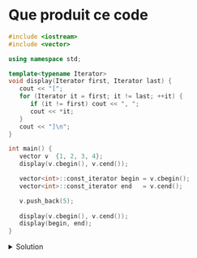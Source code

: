 # Que produit ce code

~~~cpp
#include <iostream>
#include <vector>

using namespace std;

template<typename Iterator>
void display(Iterator first, Iterator last) {
   cout << "[";
   for (Iterator it = first; it != last; ++it) {
      if (it != first) cout << ", ";
      cout << *it;
   }
   cout << "]\n";
}

int main() {
   vector v  {1, 2, 3, 4};
   display(v.cbegin(), v.cend());

   vector<int>::const_iterator begin = v.cbegin();
   vector<int>::const_iterator end   = v.cend();

   v.push_back(5);
   
   display(v.cbegin(), v.cend());
   display(begin, end);
}
~~~

<details>
<summary>Solution</summary>

Le vecteur ayant grandi (passé de 4 à 5 éléments), la **capacité a été ajustée** et l' **emplacement mémoire de la partie `data` du vecteur a changé**.

⚠️ Les deux itérateurs déclarés `begin` et `end` existent toujours mais n'ont pas été mis à jour !!

~~~
[1, 2, 3, 4]
[1, 2, 3, 4, 5]
[-595935184, 3613, 2043, 0] // indéterminé
~~~

**Ecrire le code nécessaire pour démontrer le problème.**

<details>
<summary>Solution</summary>


~~~cpp
#include <iostream>
#include <vector>

using namespace std;

template<typename Iterator>
void display(Iterator first, Iterator last) {
   cout << "[";
   for (Iterator it = first; it != last; ++it) {
      if (it != first) cout << ", ";
      cout << *it;
   }
   cout << "]\n";
}

template <typename T>
void display_details(const vector<T>& v) {
   cout << "taille   : " << v.size()      << endl;
   cout << "capacity : " << v.capacity()  << endl;
   cout << "data     : " << v.data()      << endl;
   cout << endl;
}

int main() {
   vector v  {1, 2, 3, 4};
   display(v.cbegin(), v.cend());

   vector<int>::const_iterator begin = v.cbegin();
   vector<int>::const_iterator end   = v.cend();

   cout << endl;
   cout << "AVANT insertion" << endl;
   display_details(v);
   v.push_back(5);

   cout << "APRES insertion" << endl;
   display_details(v);

   cout << "itérations" << endl;
   display(v.cbegin(), v.cend());
   display(begin, end);

   cout << endl;
   cout << "begin    : " << &(*begin)      << endl;
   cout << "v.begin(): " << &(*v.cbegin()) << endl;
}
~~~

qui produit

~~~
[1, 2, 3, 4]

AVANT insertion
taille   : 4
capacity : 4
data     : 0x600003994030

APRES insertion
taille   : 5
capacity : 8
data     : 0x600003b911e0

itérations
[1, 2, 3, 4, 5]
[-499695568, 2366, 2043, 0]

begin    : 0x600003994030
v.begin(): 0x600003b911e0
~~~

</details>
</details>
